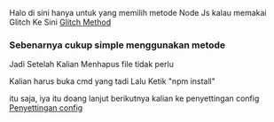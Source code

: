 Halo di sini hanya untuk yang memilih metode Node Js kalau memakai Glitch Ke Sini [Glitch Method](https://github.com/MoonLGH/ServerChatIND/blob/master/Bot%20Tutorial/CaraGlitch.md)

### Sebenarnya cukup simple menggunakan metode 

Jadi Setelah Kalian Menhapus file tidak perlu 

Kalian harus buka cmd yang tadi Lalu Ketik "npm install"

itu saja, iya itu doang lanjut berikutnya kalian ke penyettingan config [Penyettingan config](https://github.com/MoonLGH/ServerChatIND/blob/master/Bot%20Tutorial/menyeting%20config.md)
